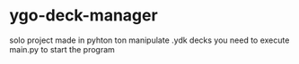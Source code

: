 # ygo-deck-manager

solo project made in pyhton ton manipulate .ydk decks
you need to execute main.py to start the program
